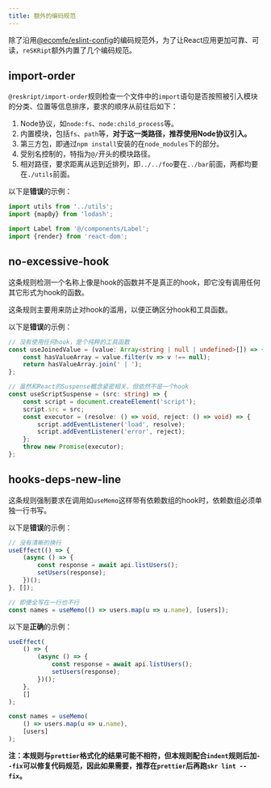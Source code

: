 ```yaml
---
title: 额外的编码规范
---
```


除了沿用[@ecomfe/eslint-config](https://github.com/ecomfe/eslint-config)的编码规范外，为了让React应用更加可靠、可读，`reSKRipt`额外内置了几个编码规范。

## import-order

`@reskript/import-order`规则检查一个文件中的`import`语句是否按照被引入模块的分类、位置等信息排序，要求的顺序从前往后如下：

1. Node协议，如`node:fs`、`node:child_process`等。
2. 内置模块，包括`fs`、`path`等，**对于这一类路径，推荐使用Node协议引入。**
3. 第三方包，即通过`npm install`安装的在`node_modules`下的部分。
4. 受别名控制的，特指为`@/`开头的模块路径。
5. 相对路径，要求距离从远到近排列，即`../../foo`要在`../bar`前面，两都均要在`./utils`前面。

以下是**错误**的示例：

```ts
import utils from '../utils';
import {mapBy} from 'lodash';
```

```ts
import Label from '@/components/Label';
import {render} from 'react-dom';
```

## no-excessive-hook

这条规则检测一个名称上像是hook的函数并不是真正的hook，即它没有调用任何其它形式为hook的函数。

这条规则主要用来防止对hook的滥用，以便正确区分hook和工具函数。

以下是**错误**的示例：

```ts
// 没有使用任何hook，是个纯粹的工具函数
const useJoinedValue = (value: Array<string | null | undefined>[]) => {
    const hasValueArray = value.filter(v => v !== null);
    return hasValueArray.join(' | ');
};

// 虽然和React的Suspense概念紧密相关，但依然不是一个hook
const useScriptSuspense = (src: string) => {
    const script = document.createElement('script');
    script.src = src;
    const executor = (resolve: () => void, reject: () => void) => {
        script.addEventListener('load', resolve);
        script.addEventListener('error', reject);
    };
    throw new Promise(executor);
};
```

## hooks-deps-new-line

这条规则强制要求在调用如`useMemo`这样带有依赖数组的hook时，依赖数组必须单独一行书写。

以下是**错误**的示例：

```ts
// 没有清晰的换行
useEffect(() => {
    (async () => {
        const response = await api.listUsers();
        setUsers(response);
    })();
}, []);

// 即便全写在一行也不行
const names = useMemo(() => users.map(u => u.name), [users]);
```

以下是**正确**的示例：

```ts
useEffect(
    () => {
        (async () => {
            const response = await api.listUsers();
            setUsers(response);
        })();
    },
    []
);

const names = useMemo(
    () => users.map(u => u.name),
    [users]
);
```

**注：本规则与`prettier`格式化的结果可能不相符，但本规则配合`indent`规则后加`--fix`可以修复代码规范，因此如果需要，推荐在`prettier`后再跑`skr lint --fix`。**
